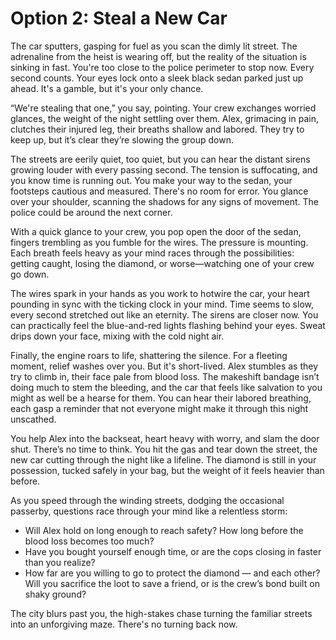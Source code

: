 # Option 2: Steal a New Car

The car sputters, gasping for fuel as you scan the dimly lit street. The adrenaline from the heist is wearing off, but the reality of the situation is sinking in fast. You're too close to the police perimeter to stop now. Every second counts. Your eyes lock onto a sleek black sedan parked just up ahead. It's a gamble, but it's your only chance.

“We're stealing that one,” you say, pointing. Your crew exchanges worried glances, the weight of the night settling over them. Alex, grimacing in pain, clutches their injured leg, their breaths shallow and labored. They try to keep up, but it’s clear they’re slowing the group down.

The streets are eerily quiet, too quiet, but you can hear the distant sirens growing louder with every passing second. The tension is suffocating, and you know time is running out. You make your way to the sedan, your footsteps cautious and measured. There's no room for error. You glance over your shoulder, scanning the shadows for any signs of movement. The police could be around the next corner.

With a quick glance to your crew, you pop open the door of the sedan, fingers trembling as you fumble for the wires. The pressure is mounting. Each breath feels heavy as your mind races through the possibilities: getting caught, losing the diamond, or worse—watching one of your crew go down.

The wires spark in your hands as you work to hotwire the car, your heart pounding in sync with the ticking clock in your mind. Time seems to slow, every second stretched out like an eternity. The sirens are closer now. You can practically feel the blue-and-red lights flashing behind your eyes. Sweat drips down your face, mixing with the cold night air.

Finally, the engine roars to life, shattering the silence. For a fleeting moment, relief washes over you. But it's short-lived. Alex stumbles as they try to climb in, their face pale from blood loss. The makeshift bandage isn’t doing much to stem the bleeding, and the car that feels like salvation to you might as well be a hearse for them. You can hear their labored breathing, each gasp a reminder that not everyone might make it through this night unscathed.

You help Alex into the backseat, heart heavy with worry, and slam the door shut. There’s no time to think. You hit the gas and tear down the street, the new car cutting through the night like a lifeline. The diamond is still in your possession, tucked safely in your bag, but the weight of it feels heavier than before.

As you speed through the winding streets, dodging the occasional passerby, questions race through your mind like a relentless storm:

* Will Alex hold on long enough to reach safety? How long before the blood loss becomes too much?
* Have you bought yourself enough time, or are the cops closing in faster than you realize?
* How far are you willing to go to protect the diamond — and each other? Will you sacrifice the loot to save a friend, or is the crew’s bond built on shaky ground?

The city blurs past you, the high-stakes chase turning the familiar streets into an unforgiving maze. There's no turning back now.

